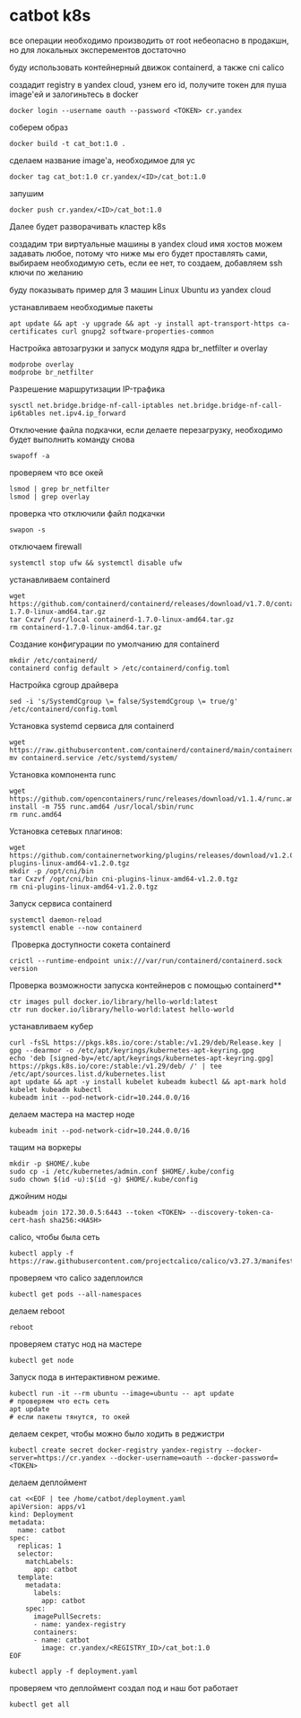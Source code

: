 # catbot k8s

все операции необходимо производить от root
небеопасно в продакшн, но для локальных эксперементов достаточно

буду использовать контейнерный движок containerd, а также cni calico

создадит registry в yandex cloud, узнем его id, получите токен для пуша image'ей и залогиньтесь в docker
```
docker login --username oauth --password <TOKEN> cr.yandex
```

соберем образ
```
docker build -t cat_bot:1.0 .
```

сделаем название image'а, необходимое для yc
```
docker tag cat_bot:1.0 cr.yandex/<ID>/cat_bot:1.0
```

запушим
```
docker push cr.yandex/<ID>/cat_bot:1.0
```

Далее будет разворачивать кластер k8s

создадим три виртуальные машины в yandex cloud
имя хостов можем задавать любое, потому что ниже мы его будет проставлять сами, выбираем необходимую сеть, если ее нет, то создаем, добавляем ssh ключи по желанию

буду показывать пример для 3 машин Linux Ubuntu из yandex cloud

устанавливаем необходимые пакеты

```
apt update && apt -y upgrade && apt -y install apt-transport-https ca-certificates curl gnupg2 software-properties-common
```

Настройка автозагрузки и запуск модуля ядра br_netfilter и overlay
```
modprobe overlay
modprobe br_netfilter
```
Разрешение маршрутизации IP-трафика
```
sysctl net.bridge.bridge-nf-call-iptables net.bridge.bridge-nf-call-ip6tables net.ipv4.ip_forward
```
Отключение файла подкачки, если делаете перезагрузку, необходимо будет выполнить команду снова
```
swapoff -a
```

проверяем что все окей 
```
lsmod | grep br_netfilter
lsmod | grep overlay
```

проверка что отключили файл подкачки
```
swapon -s
```


отключаем firewall

```
systemctl stop ufw && systemctl disable ufw
```

устанавливаем containerd

```
wget https://github.com/containerd/containerd/releases/download/v1.7.0/containerd-1.7.0-linux-amd64.tar.gz
tar Cxzvf /usr/local containerd-1.7.0-linux-amd64.tar.gz
rm containerd-1.7.0-linux-amd64.tar.gz
```

Создание конфигурации по умолчанию для containerd
```
mkdir /etc/containerd/
containerd config default > /etc/containerd/config.toml
```

Настройка cgroup драйвера
```
sed -i 's/SystemdCgroup \= false/SystemdCgroup \= true/g' /etc/containerd/config.toml
```

Установка systemd сервиса для containerd
```
wget https://raw.githubusercontent.com/containerd/containerd/main/containerd.service
mv containerd.service /etc/systemd/system/ 
```

Установка компонента runc
```
wget https://github.com/opencontainers/runc/releases/download/v1.1.4/runc.amd64
install -m 755 runc.amd64 /usr/local/sbin/runc
rm runc.amd64
```

Установка сетевых плагинов:
```
wget https://github.com/containernetworking/plugins/releases/download/v1.2.0/cni-plugins-linux-amd64-v1.2.0.tgz
mkdir -p /opt/cni/bin
tar Cxzvf /opt/cni/bin cni-plugins-linux-amd64-v1.2.0.tgz
rm cni-plugins-linux-amd64-v1.2.0.tgz
```

Запуск сервиса containerd
```
systemctl daemon-reload
systemctl enable --now containerd
```

 Проверка доступности сокета containerd

```
crictl --runtime-endpoint unix:///var/run/containerd/containerd.sock version
```

Проверка возможности запуска контейнеров с помощью containerd**

```
ctr images pull docker.io/library/hello-world:latest
ctr run docker.io/library/hello-world:latest hello-world
```

устанавливаем кубер

```
curl -fsSL https://pkgs.k8s.io/core:/stable:/v1.29/deb/Release.key | gpg --dearmor -o /etc/apt/keyrings/kubernetes-apt-keyring.gpg
echo 'deb [signed-by=/etc/apt/keyrings/kubernetes-apt-keyring.gpg] https://pkgs.k8s.io/core:/stable:/v1.29/deb/ /' | tee /etc/apt/sources.list.d/kubernetes.list
apt update && apt -y install kubelet kubeadm kubectl && apt-mark hold kubelet kubeadm kubectl
kubeadm init --pod-network-cidr=10.244.0.0/16
```


делаем мастера на мастер ноде
```
kubeadm init --pod-network-cidr=10.244.0.0/16
```

тащим на воркеры

```
mkdir -p $HOME/.kube
sudo cp -i /etc/kubernetes/admin.conf $HOME/.kube/config
sudo chown $(id -u):$(id -g) $HOME/.kube/config
```

джойним ноды

```
kubeadm join 172.30.0.5:6443 --token <TOKEN> --discovery-token-ca-cert-hash sha256:<HASH>
```

calico, чтобы была сеть

```
kubectl apply -f https://raw.githubusercontent.com/projectcalico/calico/v3.27.3/manifests/calico.yaml
```

проверяем что calico задеплоился

```
kubectl get pods --all-namespaces
```

делаем reboot
```
reboot
```

проверяем статус нод на мастере

```
kubectl get node
```

Запуск пода в интерактивном режиме.

```
kubectl run -it --rm ubuntu --image=ubuntu -- apt update
# проверяем что есть сеть
apt update
# если пакеты тянутся, то окей
```

делаем секрет, чтобы можно было ходить в реджистри

```
kubectl create secret docker-registry yandex-registry --docker-server=https://cr.yandex --docker-username=oauth --docker-password=<TOKEN>
```

делаем деплоймент

```
cat <<EOF | tee /home/catbot/deployment.yaml
apiVersion: apps/v1
kind: Deployment
metadata:
  name: catbot
spec:
  replicas: 1
  selector:
    matchLabels:
      app: catbot
  template:
    metadata:
      labels:
        app: catbot
    spec:
      imagePullSecrets:
      - name: yandex-registry
      containers:
      - name: catbot
        image: cr.yandex/<REGISTRY_ID>/cat_bot:1.0
EOF

kubectl apply -f deployment.yaml
```

проверяем что деплоймент создал под и наш бот работает
```
kubectl get all
```
